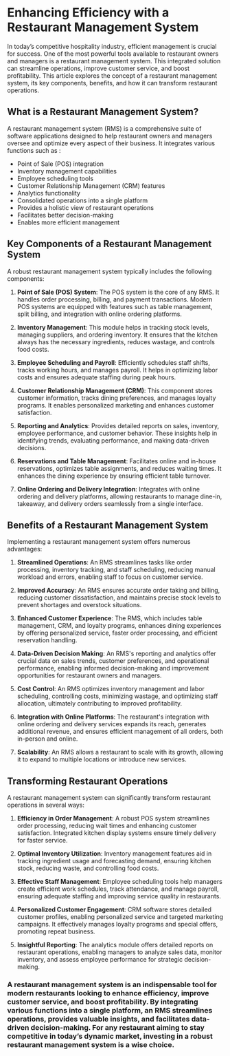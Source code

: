 # **Enhancing Efficiency with a Restaurant Management System**

In today’s competitive hospitality industry, efficient management is crucial for success. One of the most powerful tools available to restaurant owners and managers is a restaurant management system. This integrated solution can streamline operations, improve customer service, and boost profitability. This article explores the concept of a restaurant management system, its key components, benefits, and how it can transform restaurant operations.

## **What is a Restaurant Management System?**

A restaurant management system (RMS) is a comprehensive suite of software applications designed to help restaurant owners and managers oversee and optimize every aspect of their business. It integrates various functions such as :

- Point of Sale (POS) integration
- Inventory management capabilities
- Employee scheduling tools
- Customer Relationship Management (CRM) features
- Analytics functionality
- Consolidated operations into a single platform
- Provides a holistic view of restaurant operations
- Facilitates better decision-making
- Enables more efficient management

## **Key Components of a Restaurant Management System**

A robust restaurant management system typically includes the following components:

1. **Point of Sale (POS) System**: The POS system is the core of any RMS. It handles order processing, billing, and payment transactions. Modern POS systems are equipped with features such as table management, split billing, and integration with online ordering platforms.

2. **Inventory Management**: This module helps in tracking stock levels, managing suppliers, and ordering inventory. It ensures that the kitchen always has the necessary ingredients, reduces wastage, and controls food costs.

3. **Employee Scheduling and Payroll**: Efficiently schedules staff shifts, tracks working hours, and manages payroll. It helps in optimizing labor costs and ensures adequate staffing during peak hours.

4. **Customer Relationship Management (CRM)**: This component stores customer information, tracks dining preferences, and manages loyalty programs. It enables personalized marketing and enhances customer satisfaction.

5. **Reporting and Analytics**: Provides detailed reports on sales, inventory, employee performance, and customer behavior. These insights help in identifying trends, evaluating performance, and making data-driven decisions.

6. **Reservations and Table Management**: Facilitates online and in-house reservations, optimizes table assignments, and reduces waiting times. It enhances the dining experience by ensuring efficient table turnover.

7. **Online Ordering and Delivery Integration**: Integrates with online ordering and delivery platforms, allowing restaurants to manage dine-in, takeaway, and delivery orders seamlessly from a single interface.

## **Benefits of a Restaurant Management System**

Implementing a restaurant management system offers numerous advantages:

1. **Streamlined Operations**: An RMS streamlines tasks like order processing, inventory tracking, and staff scheduling, reducing manual workload and errors, enabling staff to focus on customer service.

2. **Improved Accuracy**: An RMS ensures accurate order taking and billing, reducing customer dissatisfaction, and maintains precise stock levels to prevent shortages and overstock situations.

3. **Enhanced Customer Experience**: The RMS, which includes table management, CRM, and loyalty programs, enhances dining experiences by offering personalized service, faster order processing, and efficient reservation handling.

4. **Data-Driven Decision Making**: An RMS's reporting and analytics offer crucial data on sales trends, customer preferences, and operational performance, enabling informed decision-making and improvement opportunities for restaurant owners and managers.

5. **Cost Control**: An RMS optimizes inventory management and labor scheduling, controlling costs, minimizing wastage, and optimizing staff allocation, ultimately contributing to improved profitability.

6. **Integration with Online Platforms**: The restaurant's integration with online ordering and delivery services expands its reach, generates additional revenue, and ensures efficient management of all orders, both in-person and online.

7. **Scalability**: An RMS allows a restaurant to scale with its growth, allowing it to expand to multiple locations or introduce new services.

## **Transforming Restaurant Operations**

A restaurant management system can significantly transform restaurant operations in several ways:

1. **Efficiency in Order Management**: A robust POS system streamlines order processing, reducing wait times and enhancing customer satisfaction. Integrated kitchen display systems ensure timely delivery for faster service.

2. **Optimal Inventory Utilization**: Inventory management features aid in tracking ingredient usage and forecasting demand, ensuring kitchen stock, reducing waste, and controlling food costs.

3. **Effective Staff Management**: Employee scheduling tools help managers create efficient work schedules, track attendance, and manage payroll, ensuring adequate staffing and improving service quality in restaurants.

4. **Personalized Customer Engagement**: CRM software stores detailed customer profiles, enabling personalized service and targeted marketing campaigns. It effectively manages loyalty programs and special offers, promoting repeat business.

5. **Insightful Reporting**: The analytics module offers detailed reports on restaurant operations, enabling managers to analyze sales data, monitor inventory, and assess employee performance for strategic decision-making.

### A restaurant management system is an indispensable tool for modern restaurants looking to enhance efficiency, improve customer service, and boost profitability. By integrating various functions into a single platform, an RMS streamlines operations, provides valuable insights, and facilitates data-driven decision-making. For any restaurant aiming to stay competitive in today’s dynamic market, investing in a robust restaurant management system is a wise choice.
